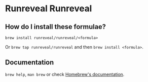 # Runreveal Runreveal

## How do I install these formulae?

`brew install runreveal/runreveal/<formula>`

Or `brew tap runreveal/runreveal` and then `brew install <formula>`.

## Documentation

`brew help`, `man brew` or check [Homebrew's documentation](https://docs.brew.sh).

